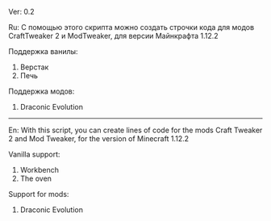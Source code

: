 Ver: 0.2

Ru:
С помощью этого скрипта можно создать строчки кода для модов CraftTweaker 2 и ModTweaker, для версии Майнкрафта 1.12.2

Поддержка ванилы:
1. Верстак
2. Печь

Поддержка модов:
1. Draconic Evolution 

-------------------------------

En:
With this script, you can create lines of code for the mods Craft Tweaker 2 and Mod Tweaker, for the version of Minecraft 1.12.2

Vanilla support:
1. Workbench
2. The oven

Support for mods:
1. Draconic Evolution
